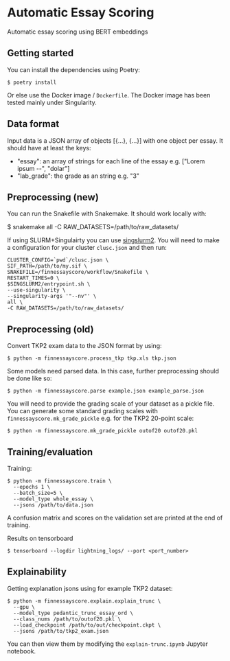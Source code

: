 # Automatic Essay Scoring

Automatic essay scoring using BERT embeddings

## Getting started

You can install the dependencies using Poetry:

    $ poetry install

Or else use the Docker image / `Dockerfile`. The Docker image has been tested
mainly under Singularity.

## Data format

Input data is a JSON array of objects [{...}, {...}] with one object per essay.
It should have at least the keys:

 * "essay": an array of strings for each line of the essay e.g. ["Lorem ipsum --", "dolar"]
 * "lab_grade": the grade as an string e.g. "3"

## Preprocessing (new)

You can run the Snakefile with Snakemake. It should work locally with:

  $ snakemake all -C RAW_DATASETS=/path/to/raw_datasets/

If using SLURM+Singulairty you can use
[singslurm2](https://github.com/frankier/singslurm2). You will need to make
a configuration for your cluster `clusc.json` and then run:

```
CLUSTER_CONFIG=`pwd`/clusc.json \
SIF_PATH=/path/to/my.sif \
SNAKEFILE=/finnessayscore/workflow/Snakefile \
RESTART_TIMES=0 \
$SINGSLURM2/entrypoint.sh \
--use-singularity \
--singularity-args '"--nv"' \
all \
-C RAW_DATASETS=/path/to/raw_datasets/
```

## Preprocessing (old)

Convert TKP2 exam data to the JSON format by using:

    $ python -m finnessayscore.process_tkp tkp.xls tkp.json

Some models need parsed data. In this case, further preprocessing should be
done like so:

    $ python -m finnessayscore.parse example.json example_parse.json

You will need to provide the grading scale of your dataset as a pickle file.
You can generate some standard grading scales with
`finnessayscore.mk_grade_pickle` e.g. for the TKP2 20-point scale:

    $ python -m finnessayscore.mk_grade_pickle outof20 outof20.pkl

## Training/evaluation

Training:

    $ python -m finnessayscore.train \
      --epochs 1 \
      --batch_size=5 \
      --model_type whole_essay \
      --jsons /path/to/data.json

A confusion matrix and scores on the validation set are printed at the end of
training.

Results on tensorboard

    $ tensorboard --logdir lightning_logs/ --port <port_number>


## Explainability

Getting explanation jsons using for example TKP2 dataset:

    $ python -m finnessayscore.explain.explain_trunc \
      --gpu \
      --model_type pedantic_trunc_essay_ord \
      --class_nums /path/to/outof20.pkl \
      --load_checkpoint /path/to/out/checkpoint.ckpt \
      --jsons /path/to/tkp2_exam.json

You can then view them by modifying the `explain-trunc.ipynb` Jupyter notebook.
